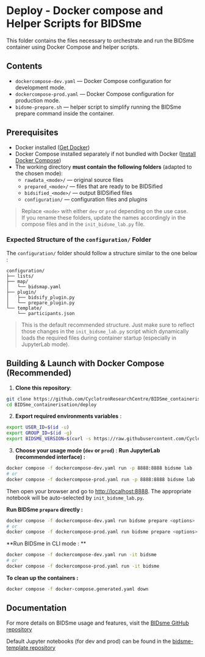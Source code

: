 # Deploy - Docker compose and Helper Scripts for BIDSme

This folder contains the files necessary to orchestrate and run the BIDSme container using Docker Compose and helper scripts.

## Contents

- `dockercompose-dev.yaml` — Docker Compose configuration for development mode.
- `dockercompose-prod.yaml` — Docker Compose configuration for production mode.
- `bidsme-prepare.sh` — helper script to simplify running the BIDSme prepare command inside the container.

## Prerequisites

- Docker installed ([Get Docker](https://docs.docker.com/get-docker/))
- Docker Compose installed separately if not bundled with Docker ([Install Docker Compose](https://docs.docker.com/compose/install/))
- The working directory **must contain the following folders** (adapted to the chosen mode):
  - `rawdata_<mode>/` — original source files
  - `prepared_<mode>/` — files that are ready to be BIDSified
  - `bidsified_<mode>/` — output BIDSified files
  - `configuration/` — configuration files and plugins

> Replace `<mode>` with either `dev` or `prod` depending on the use case.  
> If you rename these folders, update the names accordingly in the compose files and in the `init_bidsme_lab.py` file.

### Expected Structure of the `configuration/` Folder
The `configuration/` folder should follow a structure similar to the one below : 

```pgsql
configuration/
├── lists/
├── map/
│   └── bidsmap.yaml
├── plugin/
│   ├── bidsify_plugin.py
│   └── prepare_plugin.py
└── template/
    └── participants.json
```

> This is the default recommended structure.
> Just make sure to reflect those changes in the `init_bidsme_lab.py` script which dynamically loads the required files during container startup (especially in JupyterLab mode).

## Building & Launch with Docker Compose (Recommended) 
1. **Clone this repository**:

```bash
git clone https://github.com/CyclotronResearchCentre/BIDSme_containerisation.git
cd BIDSme_containerisation/deploy
```

2. **Export required environments variables** :
```bash
export USER_ID=$(id -u)
export GROUP_ID=$(id -g)
export BIDSME_VERSION=$(curl -s https://raw.githubusercontent.com/CyclotronResearchCentre/bidsme/dev/bidsme/version.txt)
```

3. **Choose your usage mode (`dev` or `prod`)** :
**Run JupyterLab (recommended interface) :**

```bash
docker compose -f dockercompose-dev.yaml run -p 8888:8888 bidsme lab
# or
docker compose -f dockercompose-prod.yaml run -p 8888:8888 bidsme lab
```
Then open your browser and go to [http://localhost:8888](http://localhost:8888).
The appropriate notebook will be auto-selected by `init_bidsme_lab.py`.

**Run BIDSme `prepare` directly :**

```bash
docker compose -f dockercompose-dev.yaml run bidsme prepare <options>
# or
docker compose -f dockercompose-prod.yaml run bidsme prepare <options>
```
**Run BIDSme in CLI mode : **

```bash
docker compose -f dockercompose-dev.yaml run -it bidsme 
# or
docker compose -f dockercompose-prod.yaml run -it bidsme 
```

**To clean up the containers :**
```bash
docker compose -f docker-compose.generated.yaml down

```
## Documentation 
For more details on BIDSme usage and features, visit the [BIDsme GitHub repository](https://github.com/CyclotronResearchCentre/bidsme)

Default Jupyter notebooks (for dev and prod) can be found in the [bidsme-template repository](https://github.com/CyclotronResearchCentre/bidsme-template/tree/main/notebook)
